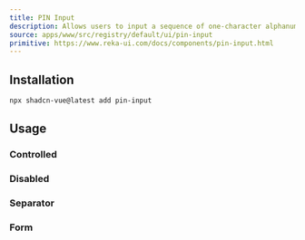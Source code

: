 ```yaml
---
title: PIN Input
description: Allows users to input a sequence of one-character alphanumeric inputs.
source: apps/www/src/registry/default/ui/pin-input
primitive: https://www.reka-ui.com/docs/components/pin-input.html
---
```


<ComponentPreview name="PinInputDemo" />

## Installation

```bash
npx shadcn-vue@latest add pin-input
```

## Usage

### Controlled

<ComponentPreview name="PinInputControlled" />

### Disabled

<ComponentPreview name="PinInputDisabled" />

### Separator

<ComponentPreview name="PinInputSeparatorDemo" />

### Form

<ComponentPreview name="PinInputFormDemo" />
